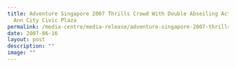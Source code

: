 ```yaml
---
title: Adventure Singapore 2007 Thrills Crowd With Double Abseiling Act At Ngee
  Ann City Civic Plaza
permalink: /media-centre/media-release/adventure-singapore-2007-thrills-crowd-with-double-abseiling-act-at/
date: 2007-06-16
layout: post
description: ""
image: ""
---
```


